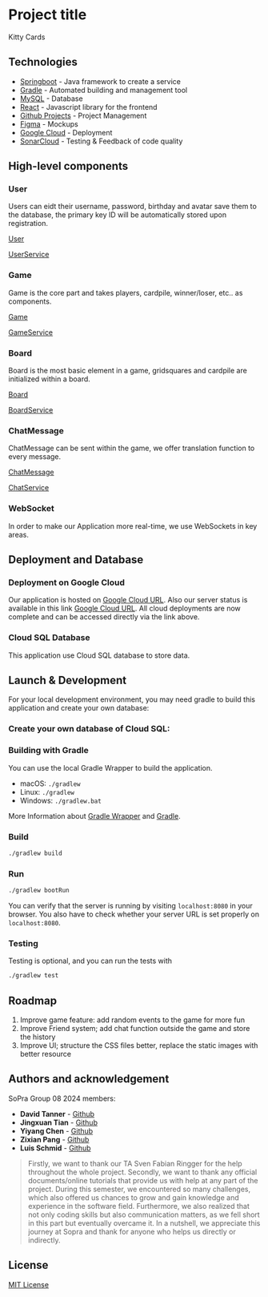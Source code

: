 # Project title
Kitty Cards

## Technologies
- [Springboot](https://spring.io/) - Java framework to create a service
- [Gradle](https://gradle.org/) - Automated building and management tool
- [MySQL](https://www.mysql.com/) - Database
- [React](https://reactjs.org/docs/getting-started.html) - Javascript library for the frontend
- [Github Projects](https://github.com/explore) - Project Management
- [Figma](https://figma.com/) - Mockups
- [Google Cloud](https://cloud.google.com/) - Deployment
- [SonarCloud](https://sonarcloud.io/) - Testing & Feedback of code quality

## High-level components

### User

Users can eidt their username, password, birthday and avatar save them to the database, the primary key ID will be automatically stored upon registration.

[User](https://github.com/sopra-fs24-group-08/sopra-fs24-group-08-server/blob/main/src/main/java/ch/uzh/ifi/hase/soprafs24/entity/User.java)

[UserService](https://github.com/sopra-fs24-group-08/sopra-fs24-group-08-server/blob/main/src/main/java/ch/uzh/ifi/hase/soprafs24/service/UserService.java)

### Game

Game is the core part and takes players, cardpile, winner/loser, etc.. as components.

[Game](https://github.com/sopra-fs24-group-08/sopra-fs24-group-08-server/blob/main/src/main/java/ch/uzh/ifi/hase/soprafs24/entity/Game.java)

[GameService](https://github.com/sopra-fs24-group-08/sopra-fs24-group-08-server/blob/main/src/main/java/ch/uzh/ifi/hase/soprafs24/service/GameService.java)

### Board

Board is the most basic element in a game, gridsquares and cardpile are initialized within a board.

[Board](https://github.com/sopra-fs24-group-08/sopra-fs24-group-08-server/blob/main/src/main/java/ch/uzh/ifi/hase/soprafs24/entity/Board.java)

[BoardService](https://github.com/sopra-fs24-group-08/sopra-fs24-group-08-server/blob/main/src/main/java/ch/uzh/ifi/hase/soprafs24/service/BoardService.java)


### ChatMessage

ChatMessage can be sent within the game, we offer translation function to every message.

[ChatMessage](https://github.com/sopra-fs24-group-08/sopra-fs24-group-08-server/blob/main/src/main/java/ch/uzh/ifi/hase/soprafs24/entity/ChatMessage.java)

[ChatService](https://github.com/sopra-fs24-group-08/sopra-fs24-group-08-server/blob/main/src/main/java/ch/uzh/ifi/hase/soprafs24/service/ChatService.java)


### WebSocket

In order to make our Application more real-time, we use WebSockets in key areas.



## Deployment and Database

### Deployment on Google Cloud

Our application is hosted on [Google Cloud URL](https://sopra-fs23-group-38-client.oa.r.appspot.com/). Also our server status is available in this link [Google Cloud URL](https://sopra-fs23-group-38-server.oa.r.appspot.com/). All cloud deployments are now complete and can be accessed directly via the link above.

### Cloud SQL Database

This application use Cloud SQL database to store data.

## Launch & Development

For your local development environment, you may need gradle to build this application and create your own database:

### Create your own database of Cloud SQL:



### Building with Gradle

You can use the local Gradle Wrapper to build the application.

- macOS: `./gradlew`
- Linux: `./gradlew`
- Windows: `./gradlew.bat`

More Information about [Gradle Wrapper](https://docs.gradle.org/current/userguide/gradle_wrapper.html) and [Gradle](https://gradle.org/docs/).

### Build

```bash
./gradlew build
```

### Run

```bash
./gradlew bootRun
```

You can verify that the server is running by visiting `localhost:8080` in your browser. You also have to check whether your server URL is set properly on `localhost:8080`.

### Testing

Testing is optional, and you can run the tests with

```bash
./gradlew test
```
## Roadmap
1. Improve game feature: add random events to the game for more fun
2. Improve Friend system; add chat function outside the game and store the history
3. Improve UI; structure the CSS files better, replace the static images with better resource
## Authors and acknowledgement
SoPra Group 08 2024 members: 
- **David Tanner** - [Github](https://github.com/Davtan00)
- **Jingxuan Tian** - [Github](https://github.com/xuanjt)
- **Yiyang Chen** - [Github](https://github.com/CindyChen-1999)
- **Zixian Pang** - [Github](https://github.com/Dennis-Pang)
- **Luis Schmid** - [Github](https://github.com/LooPyt)

>Firstly, we want to thank our TA Sven Fabian Ringger for the help throughout the whole project. Secondly, we want to thank any official documents/online tutorials that provide us with help at any part of the project. During this semester, we encountered so many challenges, which also offered us chances to grow and gain knowledge and experience in the software field. Furthermore, we also realized that not only coding skills but also communication matters, as we fell short in this part but eventually overcame it. 
In a nutshell, we appreciate this journey at Sopra and thank for anyone who helps us directly or indirectly.

## License
[MIT License](LICENSE)



 

